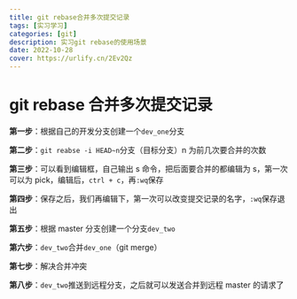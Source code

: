 ```yaml
---
title: git rebase合并多次提交记录
tags: [实习学习]
categories: [git]
description: 实习git rebase的使用场景
date: 2022-10-28
cover: https://urlify.cn/2Ev2Qz
---
```


# git rebase 合并多次提交记录

**第一步**：根据自己的开发分支创建一个`dev_one`分支

**第二步**：`git reabse -i HEAD~n`分支（目标分支）n 为前几次要合并的次数

**第三步**：可以看到编辑框，自己输出 s 命令，把后面要合并的都编辑为 s，第一次可以为 pick，编辑后，`ctrl + c`，再`:wq`保存

**第四步**：保存之后，我们再编辑下，第一次可以改变提交记录的名字，`:wq`保存退出

**第五步**：根据 master 分支创建一个分支`dev_two`

**第六步**：`dev_two`合并`dev_one`（git merge）

**第七步**：解决合并冲突

**第八步**：`dev_two`推送到远程分支，之后就可以发送合并到远程 master 的请求了
